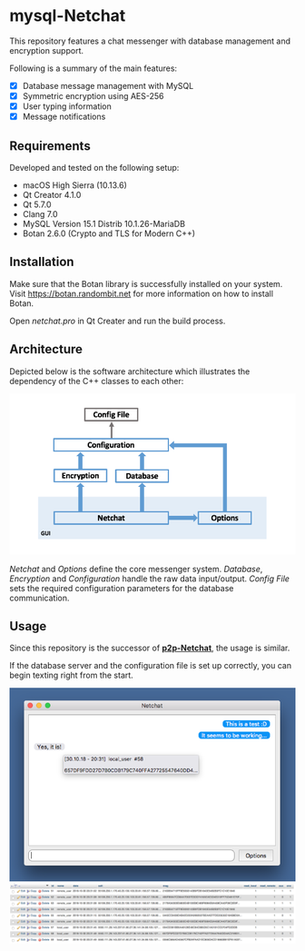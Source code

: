 # mysql-Netchat
This repository features a chat messenger with database management and encryption support.

Following is a summary of the main features:
- [x] Database message management with MySQL
- [x] Symmetric encryption using AES-256
- [x] User typing information
- [x] Message notifications

## Requirements
Developed and tested on the following setup: 
- macOS High Sierra (10.13.6)
- Qt Creator 4.1.0
- Qt 5.7.0 
- Clang 7.0
- MySQL Version 15.1 Distrib 10.1.26-MariaDB
- Botan 2.6.0 (Crypto and TLS for Modern C++)

## Installation
Make sure that the Botan library is successfully installed on your system. Visit https://botan.randombit.net for more information on how to install Botan.

Open _netchat.pro_ in Qt Creater and run the build process. 

## Architecture
Depicted below is the software architecture which illustrates the dependency of the C++ classes to each other:

![Communication model](https://raw.githubusercontent.com/cfanatic/mysql-netchat/master/res/architecture.png)

_Netchat_ and _Options_ define the core messenger system. _Database_, _Encryption_ and _Configuration_ handle the raw data input/output. _Config File_ sets the required configuration parameters for the database communication.

## Usage
Since this repository is the successor of [**p2p-Netchat**](https://github.com/cfanatic/p2p-netchat), the usage is similar.

If the database server and the configuration file is set up correctly, you can begin texting right from the start.

![Chat window](https://raw.githubusercontent.com/cfanatic/mysql-netchat/master/res/preview_chat.png)
![Database window](https://raw.githubusercontent.com/cfanatic/mysql-netchat/master/res/preview_mysql.png)
